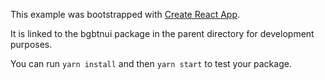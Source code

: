 This example was bootstrapped with [Create React App](https://github.com/facebook/create-react-app).

It is linked to the bgbtnui package in the parent directory for development purposes.

You can run `yarn install` and then `yarn start` to test your package.
